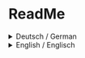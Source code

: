 # ReadMe

<details>
  <summary> Deutsch / German </summary>
 
### Installation 

* **Downloads:**
  * JDK: [Java Development Kit](https://www.oracle.com/java/technologies/downloads/#javasejdk)
  * Visual Studio Code: [Visual Studio Code Download](https://code.visualstudio.com/)

* **Installation:**
  * Folgen Sie den Anweisungen des JDK-Installers.
  * In VS Code unter _Extensions_ laden Sie das Paket _Extension Pack for Java_ von Microsoft herunter, indem Sie `⇧` + `⌘` + `X` oder `STRG` + `⇧` + `X` drücken und danach suchen.

### Codebeschreibung

### Calc.java

* **Importierte Bibliotheken:**
  ```java
    import java.util.Scanner;
  ```
  Die Bibliotheken:
  * _Scanner_ wird für die Eingabeüberwachung verwendet.

* **Definition von Textfarben:**
  ```java
    public static final String ANSI_RESET = "\u001B[0m"; // Reset color
    public static final String ANSI_RED = "\u001B[31m"; // Red
    public static final String ANSI_GREEN = "\u001B[32m"; // Green
  ```
* **Erstellen einse neuen Scanner Objektes:**
  ```java
  public static Scanner reader = new Scanner(System.in);
  ```
  Das Scanner-Objekt wird unter dem Bezeichner _reader_ zugänglich gemacht.

* **Statische Float-Variable zum Speichern des letzten Ergebnisses:**
  ```java
    static float ans;
  ```
  _ans_ wird am Anfang des Codes als statische Variable definiert, um das Ergebnis von überall abzurufen oder zu überschreiben bzw. zu speichern.

* **Funktion zum Beenden des Codes:**
  ```java
    static void quit_code() {
      reader.close();
      System.out.println(ANSI_GREEN + "Program ended with exitcode: 0" + ANSI_RESET);
      System.exit(0);
    }
  ```
  Die Funktion schließt das Objekt der Klasse Scanner, _reader_, gibt eine Bestätigung aus und beendet das Programm mit dem Exit-Code 0.

* **While-Loop in der static void Methode:**
  ```java
    public static void main(String[] args) {
      int input = 0;

      // Define options
      System.out.println(
        "Please choose one of these options:\n(1) Add\n(2) Subtract\n(3) Multiply\n(4) Divide\n-----\n(9) Quit");
      while (true) {
  ```
  Da die Datei [Calc.java](/Project/Calc.java) die Hauptdatei ist, enthält sie eine `static void main` Methode. Im folgenden werden die möglichen Operationen angezeigt, die verwendet werden können. Anschließend wird eine While-True-Schleife geöffnet, die es ermöglicht, fortlaufend Befehle einzugeben bzw. die Rechenoperation auszuwählen.

* **Eingabeaufforderung für die Rechenoperation:**
  ```java
    try {
      System.out.print("\nInput: : ");
      input = reader.nextInt(); 
    } catch (Exception e) {
      System.out.println(ANSI_RED + e + ANSI_RESET);
    } finally {
      reader.nextLine(); 
    }
  ```
  Am Anfang der While-True-Schleife wird ein Try-Catch-Finally-Block eingefügt, der die Eingabe der Rechenoperation ermöglicht. Der Try-Block ist notwendig, um Fehler bei Eingaben anderer als Integer zu vermeiden. Wenn jedoch eine Eingabe erfolgt, die kein Integer ist, wird der Fehler ausgegeben, ohne dass das Programm beendet wird. Schließlich wird der Puffer gelöscht, um Probleme mit der Eingabe zu vermeiden.

* **Switch-Cases:**
  ```java
    try {
      System.out.print("\nInput: ");
      input = reader.nextInt(); // picking an option
    } catch (Exception e) {
      System.out.println(ANSI_RED + e + ANSI_RESET);
    } finally {
      reader.nextLine(); // clear buffer
    }

    switch (input) {
      case 9:
        quit_code();
        break;
      case 1:
        /* Add */
        if (ans != 0) {
          System.out.print("Do you want to use the previus result (" + ans
            + ")? Type 'y' if yes and something else, if not?\nInput: ");
          String use_ans = reader.nextLine();

          if (use_ans.equals("y")) {
            ans = Operations.add_r(ans);
          } else {
            ans = Operations.add();
          }
        } else {
          ans = Operations.add();
        }
        break;

      case 2:
        /* Subtract */
        if (ans != 0) {
          System.out.println("Do you want to use the previus result (" + ans
            + ")? Type 'y' if yes and something else, if not?\nInput: ");
          String use_ans = reader.nextLine();

          if (use_ans.equals("y")) {
            ans = Operations.sub_r(ans);
          } else {
            ans = Operations.sub();
          }
        }
        ans = Operations.sub();
        break;

      case 3:
        /* Multiply */
        if (ans != 0) {
          System.out.print("Do you want to use the previus result (" + ans
            + ")? Type 'y' if yes and something else, if not?\nInput: ");
          String use_ans = reader.nextLine();

          if (use_ans.equals("y")) {
            ans = Operations.mult_r(ans);
          } else {
            ans = Operations.mult();
          }
        } else {
          ans = Operations.mult();
        }
        break;

      case 4:
        /* Divide */
        if (ans != 0) {
          System.out.print("Do you want to use the previus result (" + ans
            + ")? Type 'y' if yes and something else, if not?\nInput: ");
          String use_ans = reader.nextLine();

          if (use_ans.equals("y")) {
            ans = Operations.div_r(ans);
          } else {
            ans = Operations.div();
          }
        } else {
          ans = Operations.div();
        }
        break;

      case 5:
        /* Show previus result */
        System.out.println(ans);
        break;
  
      default:
        System.out.println( ANSI_RED + "This is not a valid Input" + ANSI_RESET);
    }
  ```
  Der obige Code zeigt die Switch-Abfrage mit den verschiedenen Cases. Jede Zahl ist in diesem Fall eine Ausführung bzw. Zuweisung

</details>

<details>
  <summary> English / Englisch</summary>
# ReadMe

### Installation 

* **Downloads:**
  * JDK: [Java Development Kit](https://www.oracle.com/java/technologies/downloads/#javasejdk)
  * Visual Studio Code: [Visual Studio Code Download](https://code.visualstudio.com/)

* **Installation:**
  * Follow the instructions of the JDK installer.
  * In VS Code, under _Extensions_, download the _Extension Pack for Java_ package from Microsoft by pressing `⇧` + `⌘` + `X` or `CTRL` + `⇧` + `X` and then searching for it.

### Code Description

### Calc.java

* **Imported Libraries:**
  ```java
    import java.util.Scanner;
  ```
  The libraries:
  * _Scanner_ is used for input monitoring.

* **Definition of Text Colors:**
  ```java
    public static final String ANSI_RESET = "\u001B[0m"; // Reset color
    public static final String ANSI_RED = "\u001B[31m"; // Red color
    public static final String ANSI_GREEN = "\u001B[32m"; // Green Color
  ```
* **Opening the Scanner:**
  ```java
  public static Scanner reader = new Scanner(System.in);
  ```
  The Scanner object is made accessible under the identifier _reader_.

* **Static Float Variable for Storing the Last Result:**
  ```java
    static float ans;
  ```
  _ans_ is defined as a static variable at the beginning of the code to retrieve, overwrite, or store the result from anywhere.

* **Function to Exit the Code:**
  ```java
    static void quit_code() {
      reader.close();
      System.out.println(ANSI_GREEN + "Program ended with exit code: 0" + ANSI_RESET);
      System.exit(0);
    }
  ```
  The function closes the _reader_ scanner, prints a confirmation, and exits the program with exit code 0.

* **While-Loop in the Static void Method:**
  ```java
    public static void main(String[] args) {
      int input = 0;

      // Defining the options
      System.out.println(
        "Please choose one of these options:\n(1) Add\n(2) Subtract\n(3) Multiply\n(4) Divide\n-----\n(9) Quit");
      while (true) {
  ```
  Since the file [Calc.java](/Project/Calc.java) is the main file, it contains a `static void main` method. Here, the possible operations are displayed, followed by a while-true loop that allows continuous input of commands or selection of the arithmetic operation.

* **Input Prompt for Arithmetic Operation:**
  ```java
    try {
      System.out.print("\nInput: ");
      input = reader.nextInt(); // picking an option
    } catch (Exception e) {
      System.out.println(ANSI_RED + e + ANSI_RESET);
    } finally {
      reader.nextLine(); // clear buffer
    }
  ```
  At the beginning of the while-true loop, a try-catch-finally block is inserted to enable the input of the arithmetic operation. The try block is necessary to handle errors with inputs other than integers. If an input other than an integer occurs, the error is displayed without ending the program. Finally, the buffer is cleared to avoid issues with input.

* **Switch-Cases:**
  ```java
    try {
      System.out.print("\nInput: ");
      input = reader.nextInt(); // picking an option
    } catch (Exception e) {
      System.out.println(ANSI_RED + e + ANSI_RESET);
    } finally {
      reader.nextLine(); // clear buffer
    }

    switch (input) {
      case 9:
        quit_code();
        break;
      case 1:
        /* Add */
        if (ans != 0) {
          System.out.print("Do you want to use the previous result (" + ans
            + ")? Type 'y' if yes and something else, if not?\nInput: ");
          String use_ans = reader.nextLine();

          if (use_ans.equals("y")) {
            ans = Operations.add_r(ans);
          } else {
            ans = Operations.add();
          }
        } else {
          ans = Operations.add();
        }
        break;

        case 2:
          /* Subtract */
          if (ans != 0) {
            System.out.println("Do you want to use the previous result (" + ans
              + ")? Type 'y' if yes and something else, if not?\nInput: ");
            String use_ans = reader.nextLine();

            if (use_ans.equals("y")) {
              ans = Operations.sub_r(ans);
            } else {
              ans = Operations.sub();
            }
          }
          ans = Operations.sub();
          break;

          case 3:
            /* Multiply */
            if (ans != 0) {
              System.out.print("Do you want to use the previous result (" + ans
                + ")? Type 'y' if yes and something else, if not?\nInput: ");
              String use_ans = reader.nextLine();

              if (use_ans.equals("y")) {
                ans = Operations.mult_r(ans);
              } else {
                ans = Operations.mult();
              }
            } else {
              ans = Operations.mult();
            }
            break;

          case 4:
            /* Divide */
            if (ans != 0) {
              System.out.print("Do you want to use the previous result (" + ans
                + ")? Type 'y' if yes and something else, if not?\nInput: ");
              String use_ans = reader.nextLine();

              if (use_ans.equals("y")) {
                ans = Operations.div_r(ans);
              } else {
                ans = Operations.div();
              }
            } else {
              ans = Operations.div();
            }
            break;

            case 5:
              /* Show previous result */
              System.out.println(ans);
              break;
  
            default:
              System.out.println( ANSI_RED + "This is not a valid Input" + ANSI_RESET);
            }
  ```
  The above code shows the switch query with different cases. Each number is an execution or assignment
</details>
